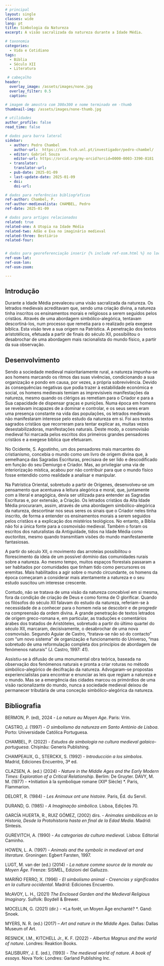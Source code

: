 ```yaml
---
# principal
layout: single
classes: wide
lang: pt
title: Simbologia da Natureza 
excerpt: A visão sacralizada da natureza durante a Idade Média. 

# taxonomia
categories:
  - Vida e Cotidiano
tags:
  - Bíblia
  - Século XII
  - Literatura

 # cabeçalho
header:
  overlay_image: /assets/images/none.jpg
  overlay_filter: 0.5 
  caption: 

# imagem de amostra com 300x300 e nome terminado em -thumb
thumbnail-img: /assets/images/none-thumb.jpg

# utilidades
author_profile: false
read_time: false

# dados para barra lateral
sidebar:
  - author: Pedro Chambel
    author-url:  https://iem.fcsh.unl.pt/investigador/pedro-chambel/
  - editor: Gabriel Souza
    editor-url: https://orcid.org/my-orcid?orcid=0000-0003-3390-8181
  - translator: 
    translator-url:
  - pub-date: 2025-01-09
  - last-update-date: 2025-01-09
  - doi: 
    doi-url:

# dados para referências bibliogŕaficas
ref-author: Chambel, P.
ref-author-medievalista: CHAMBEL, Pedro
ref-date: 2025-01-09

# dados para artigos relacionados
related: true
related-one: A Utopia na Idade Média
related-two: Adão e Eva no imaginário medieval
related-three: Bestiário  
related-four:  


# dados para georeferenciação inserir {% include ref-osm.html %} no local onde é para surgir mapa. Zoom entre 1 e 20
ref-osm-lat: 
ref-osm-lon: 
ref-osm-zoom: 

---
```

## Introdução
Durante a Idade Média prevaleceu uma visão sacralizada da natureza. Os letrados medievais acreditavam que, sendo uma criação divina, a natureza tinha inscritos os ensinamentos morais e religiosos a serem seguidos pelos cristãos. Através de uma abordagem simbólico-alegórica, tentavam descortiná-los, num processo que remetia para o realizado pela exegese bíblica. Esta visão teve a sua origem na Patrística. A penetração dos textos aristotélicos, efetuada a partir de finais do século XII, possibilitou o desabrochar de uma abordagem mais racionalista do mundo físico, a partir da sua observação. 


## Desenvolvimento
Sendo a sociedade medieval maioritariamente rural, a natureza impunha-se aos homens marcando os ritmos das suas vivências, condicionando a sua organização e pondo em causa, por vezes, a própria sobrevivência. Devido às consequências negativas que podia trazer à estabilidade económica e social, os homens medievais temiam as imprevisíveis manifestações da natureza, mesmo quando os clérigos as remetiam para o Criador e para a Sua capacidade de dispensar graças e punições. Numa época em homens se revelavam incapazes de a dominar e controlar, e os seus seres eram uma presença constante na vida das populações, os letrados medievais não manifestaram interesse pelo estudo da natureza em si. Foi aos textos sagrados cristãos que recorreram para tentar explicar as, muitas vezes desestabilizadoras, manifestações naturais. Deste modo, a cosmovisão medieval foi marcada pelos escritos dos primeiros grandes pensadores cristãos e a exegese bíblica que efetuaram. 

No Ocidente, S. Agostinho, um dos pensadores mais marcantes do cristianismo, concebia o mundo como um livro de origem divina que, à semelhança das Sagradas Escrituras, precisava de ser lido e descodificado em função do seu Demiurgo e Criador. Mas, ao privilegiar uma via de interiorização mística, acabou por não contribuir para que o mundo físico fosse entendido como realidade a analisar e manipular. 

Na Patrística Oriental, sobretudo a partir de Orígenes, desenvolveu-se um pensamento que acentuava a leitura alegórica e moral, que, juntamente com a literal e anagógica, devia ser utilizada para entender as Sagradas Escrituras e, por extensão, a Criação. Os letrados cristãos da Alta Idade Média procuraram, assim, através de uma abordagem simbólico-alegórica da natureza, descortinar nos seus seres os sinais que o Criador neles tinha inscrito, de forma a entender os ensinamentos morais a serem seguidos pelos cristãos e a explicação dos mistérios teológicos. No entanto, a Bíblia não foi a única fonte para a cosmovisão medieval. Também o foram os escritos dos naturalistas da Antiguidade, tidos na Idade Média como *auctoritas*, mesmo quando transmitiam visões do mundo manifestamente fantasiosas. 

A partir do século XII, o movimento das arroteias possibilitou o florescimento da ideia de um possível domínio das comunidades rurais sobre a natureza. Ao mesmo tempo, muitos espaços florestais passaram a ser habitados por comunidades que tinham tido como percursores os eremitas. Mais habilitados a agir sobre o mundo circundante, os homens da época começaram a considerar mais atentamente a natureza e o seu estudo suscitou um interesse crescente. 

Contudo, não se tratava de uma visão da natureza concebível em si mesma, fora da condição de criação de Deus e como forma de O glorificar. Quando os filósofos do século XII falavam do estudo da natureza, referiam-se à necessidade de a conhecer para o homem nela se descobrir e de progredir na compreensão da ordem divina. A grande penetração de textos letrados de origem greco-romana e, em particular, as traduções e comentários árabes dos tratados de Aristóteles, sobretudo a partir do último quartel do século XII, marcaram, decisivamente, o desabrochar de uma nova cosmovisão. Segundo Aguiar de Castro, “tratava-se não só do contacto” com “um novo sistema” de organização e funcionamento do Universo, “mas sobretudo de uma reformulação completa dos princípios de abordagem de fenómenos naturais” (J. Castro, 1997: 41).

Assistiu-se à difusão de uma monumental obra teórica, baseada na observação dos fenómenos naturais e pronta a criar roturas no método simbólico-alegórico de decifração da natureza. Advogaram-se propostas experiencialistas para encontrar e enunciar as leis que regiam a natureza e o mundo. Mas se a emergência das cidades marcou os primórdios de uma visão racionalizante do mundo, nunca a sociedade medieval deixou de permanecer tributária de uma conceção simbólico-alegórica da natureza.

## Bibliografia
BERMON, P. (ed), 2024 - *La nature au Moyen Age*. Paris: Vrin.

CASTRO, J. (1997) - *O simbolismo da natureza em Santo António de Lisboa*. Porto: Universidade Católica Portuguesa.

CHAMBEL, P. (2022) - *Estudos de simbologia na cultura medieval galaico-portuguesa*. Chișinău: Generis Publishing.

CHAMPEAUX, G., STERCKX, S. (1992) - *Introducción a los símbolos*. Madrid, Ediciones Encuentro, 3ª ed.

CLAZSEN, A. (ed.) (2024) - *Nature in the Middle Ages and the Early Modern Times: Exploration of a Critical Relationship*. Berlim: De Gruyter.
DAVY, M. M. (1977) - *Initiation à la symbolique romane (XIIº Siècle) *. Paris, Flammarion.

DELORT, R. (1984) - *Les Animaux ont une histoire*. Paris, Éd. du Servil. 
 
DURAND, G. (1985) - *A Imaginação simbólica*. Lisboa, Edições 70.

GARCÍA HUERTA, R., RUIZ GÓMEZ, (2002) dirs. - *Animales simbólicos en la Historia, Desde la Protohistoria hasta en final de la Edad Media*. Madrid: Síntesis.

GUREVITCH, A. (1990) - *As categorias da cultura medieval*. Lisboa: Editorial Caminho.

HOWEN, L. A. (1997) - *Animals and the symbolic in medieval art and literature*. Groningen: Egbert Farsten, 1997.

LUGT, M. van der (ed.)  (2014) - *La nature comme source de la morale au Moyen Âge*. Firenze: SISMEL, Edizioni del Galluzzo.

MARIÑO FERRO, X. (1996) - *El simbolismo animal - Creencias y significados en la cultura occidental*. Madrid: Ediciones Encuentro.

McAVOY, L. H., (2021) *The Enclosed Garden and the Medieval Religious Imaginary*. Sulfolk: Boydell & Brewer.

MOCELLIN, G. (2021) (dir.) - *La forêt, un Moyen Âge enchanté? *. Gand: Snoek.

MYERS, N. R. (ed.) (2017) – *Art and nature in the Middle Ages*. Dallas: Dallas Museum of Art.

RESNICK, I.M., KITCHELL Jr., K. F. (2022) - *Albertus Magnus and the world of nature*. Londres: Reaktion Books.

SALISBURY, J. E. (ed.), (1993) - *The medieval world of nature. A book of essays*. Nova York: Londres: Garland Publishing Inc.
